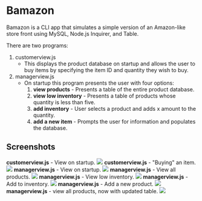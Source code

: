 # Bamazon
Bamazon is a CLI app that simulates a simple version of an Amazon-like store front using MySQL, Node.js Inquirer, and Table.

There are two programs:
1) customerview.js
    * This displays the product database on startup and allows the user to buy items by specifying the item ID and quantity they wish to buy.
2) managerview.js
    * On startup this program presents the user with four options: 
      1) **view products** - Presents a table of the entire product database.
      2) **view low inventory** - Presents a table of products whose quantity is less than five.
      3) **add inventory** - User selects a product and adds x amount to the quantity.
      4) **add a new item** - Prompts the user for information and populates the database.


## Screenshots

**customerview.js** - View on startup.
<image src="./bamazon_screenshots/customer_startup.png"/>
**customerview.js** - "Buying" an item.
<image src="./bamazon_screenshots/customer_prompt.png"/>
**managerview.js** - View on startup.
<image src="./bamazon_screenshots/manager_startup.png"/>
**managerview.js** - View all products.
<image src="./bamazon_screenshots/manager_viewproducts.png"/>
**managerview.js** - View low inventory.
<image src="./bamazon_screenshots/manager_viewlowinventory.png"/>
**managerview.js** - Add to inventory.
<image src="./bamazon_screenshots/manager_addtoinventory.png"/>
**managerview.js** - Add a new product.
<image src="./bamazon_screenshots/manager_addnewitem.png"/>
**managerview.js** - view all products, now with updated table.
<image src="./bamazon_screenshots/manager_updatedtable.png"/>